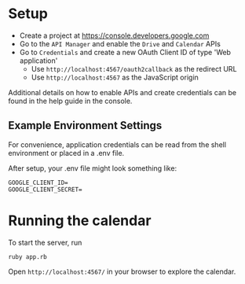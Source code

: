 # Setup

* Create a project at https://console.developers.google.com
* Go to the `API Manager` and enable the `Drive` and `Calendar` APIs
* Go to `Credentials` and create a new OAuth Client ID of type 'Web application'
    * Use `http://localhost:4567/oauth2callback` as the redirect URL
    * Use `http://localhost:4567` as the JavaScript origin

Additional details on how to enable APIs and create credentials can be
found in the help guide in the console.

## Example Environment Settings

For convenience, application credentials can be read from the shell environment
or placed in a .env file.

After setup, your .env file might look something like:

```
GOOGLE_CLIENT_ID=
GOOGLE_CLIENT_SECRET=
```

# Running the calendar

To start the server, run

```
ruby app.rb
```

Open `http://localhost:4567/` in your browser to explore the calendar.

